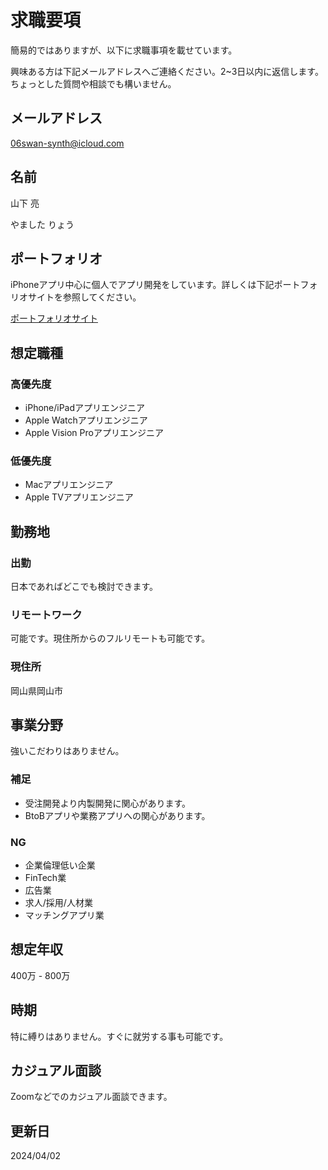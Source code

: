 求職要項
========
簡易的ではありますが、以下に求職事項を載せています。

興味ある方は下記メールアドレスへご連絡ください。2~3日以内に返信します。ちょっとした質問や相談でも構いません。


## メールアドレス
06swan-synth@icloud.com


## 名前
山下 亮

やました りょう


## ポートフォリオ
iPhoneアプリ中心に個人でアプリ開発をしています。詳しくは下記ポートフォリオサイトを参照してください。

[ポートフォリオサイト](https://flipbyblink.github.io/Portfolio/forAJob)


## 想定職種
### 高優先度
- iPhone/iPadアプリエンジニア
- Apple Watchアプリエンジニア
- Apple Vision Proアプリエンジニア

### 低優先度
- Macアプリエンジニア
- Apple TVアプリエンジニア


## 勤務地
### 出勤
日本であればどこでも検討できます。

### リモートワーク
可能です。現住所からのフルリモートも可能です。

### 現住所
岡山県岡山市


## 事業分野
強いこだわりはありません。

### 補足
- 受注開発より内製開発に関心があります。
- BtoBアプリや業務アプリへの関心があります。

### NG
- 企業倫理低い企業
- FinTech業
- 広告業
- 求人/採用/人材業
- マッチングアプリ業


## 想定年収
400万 - 800万


## 時期
特に縛りはありません。すぐに就労する事も可能です。


## カジュアル面談
Zoomなどでのカジュアル面談できます。


## 更新日
2024/04/02
